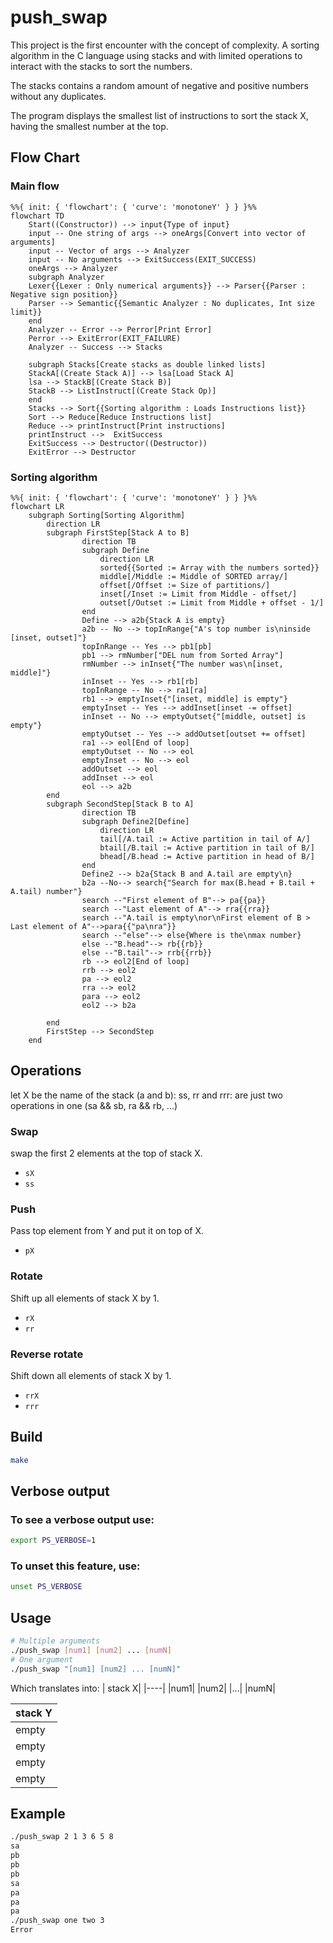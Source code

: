 # push_swap

This project is the first encounter with the concept of complexity. A sorting algorithm in the C language using stacks and with limited operations to interact with the stacks to sort the numbers.

The stacks contains a random amount of negative and positive numbers without any duplicates.

The program displays the smallest list of instructions to sort the stack X, having the smallest number at the top.

## Flow Chart
### Main flow
```mermaid
%%{ init: { 'flowchart': { 'curve': 'monotoneY' } } }%%
flowchart TD
    Start((Constructor)) --> input{Type of input}
    input -- One string of args --> oneArgs[Convert into vector of arguments]
    input -- Vector of args --> Analyzer
    input -- No arguments --> ExitSuccess(EXIT_SUCCESS)
    oneArgs --> Analyzer
    subgraph Analyzer
    Lexer{{Lexer : Only numerical arguments}} --> Parser{{Parser : Negative sign position}}
    Parser --> Semantic{{Semantic Analyzer : No duplicates, Int size limit}}
    end
    Analyzer -- Error --> Perror[Print Error]
    Perror --> ExitError(EXIT_FAILURE)
    Analyzer -- Success --> Stacks

    subgraph Stacks[Create stacks as double linked lists]
    StackA[(Create Stack A)] --> lsa[Load Stack A]
    lsa --> StackB[(Create Stack B)]
    StackB --> ListInstruct[(Create Stack Op)]
    end
    Stacks --> Sort{{Sorting algorithm : Loads Instructions list}}
    Sort --> Reduce[Reduce Instructions list]
    Reduce --> printInstruct[Print instructions]
    printInstruct -->  ExitSuccess
    ExitSuccess --> Destructor((Destructor))
    ExitError --> Destructor

```
### Sorting algorithm
```mermaid
%%{ init: { 'flowchart': { 'curve': 'monotoneY' } } }%%
flowchart LR
    subgraph Sorting[Sorting Algorithm]
        direction LR
        subgraph FirstStep[Stack A to B]
                direction TB
                subgraph Define
                    direction LR
                    sorted{{Sorted := Array with the numbers sorted}}
                    middle[/Middle := Middle of SORTED array/]
                    offset[/Offset := Size of partitions/]
                    inset[/Inset := Limit from Middle - offset/]
                    outset[/Outset := Limit from Middle + offset - 1/]
                end
                Define --> a2b{Stack A is empty}
                a2b -- No --> topInRange{"A's top number is\ninside [inset, outset]"}
                topInRange -- Yes --> pb1[pb]
                pb1 --> rmNumber["DEL num from Sorted Array"]
                rmNumber --> inInset{"The number was\n[inset, middle]"}
                inInset -- Yes --> rb1[rb]
                topInRange -- No --> ra1[ra]
                rb1 --> emptyInset{"[inset, middle] is empty"}
                emptyInset -- Yes --> addInset[inset -= offset]
                inInset -- No --> emptyOutset{"[middle, outset] is empty"}
                emptyOutset -- Yes --> addOutset[outset += offset]
                ra1 --> eol[End of loop]
                emptyOutset -- No --> eol
                emptyInset -- No --> eol
                addOutset --> eol
                addInset --> eol
                eol --> a2b
        end
        subgraph SecondStep[Stack B to A]
                direction TB
                subgraph Define2[Define]
                    direction LR
                    tail[/A.tail := Active partition in tail of A/]
                    btail[/B.tail := Active partition in tail of B/]
                    bhead[/B.head := Active partition in head of B/]
                end
                Define2 --> b2a{Stack B and A.tail are empty\n}
                b2a --No--> search{"Search for max(B.head + B.tail + A.tail) number"}
                search --"First element of B"--> pa{{pa}}
                search --"Last element of A"--> rra{{rra}}
                search --"A.tail is empty\nor\nFirst element of B > Last element of A"-->para{{"pa\nra"}}
                search --"else"--> else{Where is the\nmax number}
                else --"B.head"--> rb{{rb}}
                else --"B.tail"--> rrb{{rrb}}
                rb --> eol2[End of loop]
                rrb --> eol2
                pa --> eol2
                rra --> eol2
                para --> eol2
                eol2 --> b2a

        end
        FirstStep --> SecondStep
    end
```
## Operations

let X be the name of the stack (a and b):
ss, rr and rrr: are just two operations in one (sa && sb, ra && rb, ...)
### Swap
swap the first 2 elements at the top of stack X.
- `sX`
- `ss`
### Push
Pass top element from Y and put it on top of X.
- `pX`
### Rotate
Shift up all elements of stack X by 1.
- `rX`
- `rr`
### Reverse rotate
Shift down all elements of stack X by 1.
- `rrX`
- `rrr`

## Build
```bash
make
```

## Verbose output
### To see a verbose output use:
```bash
export PS_VERBOSE=1
```
### To unset this feature, use:
```bash
unset PS_VERBOSE
```

## Usage
```bash
# Multiple arguments
./push_swap [num1] [num2] ... [numN]
# One argument
./push_swap "[num1] [num2] ... [numN]"
```
Which translates into:
| stack X|
|----|
|num1|
|num2|
|...|
|numN|

| stack Y|
|----|
| empty|
| empty|
| empty|
| empty|
## Example
```bash
./push_swap 2 1 3 6 5 8
sa
pb
pb
pb
sa
pa
pa
pa
./push_swap one two 3
Error
```

